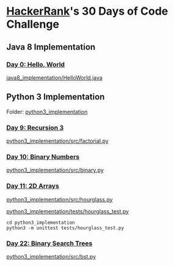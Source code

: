 # [HackerRank](https://www.hackerrank.com/)'s 30 Days of Code Challenge

## Java 8 Implementation
### [Day 0: Hello, World](https://www.hackerrank.com/challenges/30-hello-world/problem)
[java8_implementation/HelloWorld.java](./java8_implementation/HelloWorld.java)

## Python 3 Implementation
Folder: [python3_implementation](python3_implementation)
### [Day 9: Recursion 3](https://www.hackerrank.com/challenges/30-recursion/problem)
[python3_implementation/src/factorial.py](python3_implementation/src/factorial.py)

### [Day 10: Binary Numbers](https://www.hackerrank.com/challenges/30-binary-numbers/problem)
[python3_implementation/src/binary.py](python3_implementation/src/binary.py)

### [Day 11: 2D Arrays](https://www.hackerrank.com/challenges/30-2d-arrays/problem)
[python3_implementation/src/hourglass.py](./python3_implementation/src/hourglass.py)

[python3_implementation/tests/hourglass_test.py](python3_implementation/tests/hourglass_test.py)
```
cd python3_implementation
python3 -m unittest tests/hourglass_test.py
```

### [Day 22: Binary Search Trees](https://www.hackerrank.com/challenges/30-binary-search-trees/problem)
[python3_implementation/src/bst.py](python3_implementation/src/bst.py)